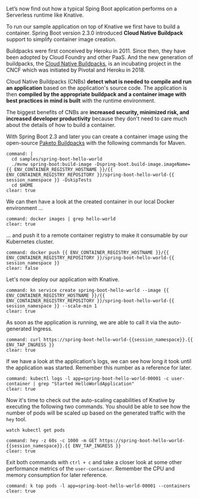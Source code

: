 Let’s now find out how a typical Sping Boot application performs on a Serverless runtime like Knative.

To run our sample application on top of Knative we first have to build a container. 
Spring Boot version 2.3.0 introduced **Cloud Native Buildpack** support to simplify container image creation.

Buildpacks were first conceived by Heroku in 2011. Since then, they have been adopted by Cloud Foundry and other PaaS.
And the new generation of buildpacks, the [Cloud Native Buildpacks](https://buildpacks.io), is an incubating project in the CNCF which was initiated by Pivotal and Heroku in 2018.

Cloud Native Buildpacks (CNBs) **detect what is needed to compile and run an application** based on the application's source code.
The application is then **compiled by the appropriate buildpack and a container image with best practices in mind is built** with the runtime environment.

The biggest benefits of CNBs are **increased security, minimized risk, and increased developer productivity** because they don't need to care much about the details of how to build a container.

With Spring Boot 2.3 and later you can create a container image using the open-source [Paketo Buildpacks](https://paketo.io) with the following commands for Maven.
```terminal:execute
command: |
  cd samples/spring-boot-hello-world
  ./mvnw spring-boot:build-image -Dspring-boot.build-image.imageName={{ ENV_CONTAINER_REGISTRY_HOSTNAME }}/{{ ENV_CONTAINER_REGISTRY_REPOSITORY }}/spring-boot-hello-world-{{ session_namespace }} -DskipTests
  cd $HOME
clear: true
```

We can then have a look at the created container in our local Docker environment ...
```terminal:execute
command: docker images | grep hello-world
clear: true
```

... and push it to a remote container registry to make it consumable by our Kubernetes cluster.
```terminal:execute
command: docker push {{ ENV_CONTAINER_REGISTRY_HOSTNAME }}/{{ ENV_CONTAINER_REGISTRY_REPOSITORY }}/spring-boot-hello-world-{{ session_namespace }}
clear: false
```

Let's now deploy our application with Knative.
```terminal:execute
command: kn service create spring-boot-hello-world --image {{ ENV_CONTAINER_REGISTRY_HOSTNAME }}/{{ ENV_CONTAINER_REGISTRY_REPOSITORY }}/spring-boot-hello-world-{{ session_namespace }} --scale-min 1
clear: true
```

As soon as the application is running, we are able to call it via the auto-generated Ingress.
```terminal:execute
command: curl https://spring-boot-hello-world-{{session_namespace}}.{{ ENV_TAP_INGRESS }}
clear: true
```

If we have a look at the application's logs, we can see how long it took until the application was started. Remember this number as a reference for later.
```terminal:execute
command: kubectl logs -l app=spring-boot-hello-world-00001 -c user-container | grep "Started HelloWorldApplication"
clear: true
```

Now it's time to check out the auto-scaling capabilities of Knative by executing the following two commands. You should be able to see how the number of pods will be scaled up based on the generated traffic with the `hey` tool.
```execute-2
watch kubectl get pods
```
```terminal:execute
command: hey -z 60s -c 1000 -m GET https://spring-boot-hello-world-{{session_namespace}}.{{ ENV_TAP_INGRESS }}
clear: true
```
Exit both commands with `ctrl + c` and take a closer look at some other performance metrics of the `user-container`. Remember the CPU and memory consumption for later reference.
```terminal:execute
command: k top pods -l app=spring-boot-hello-world-00001 --containers
clear: true
```